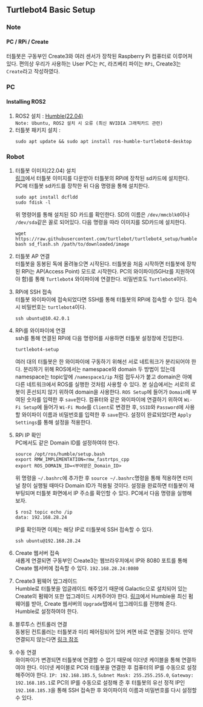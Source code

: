 ## Turtlebot4 Basic Setup
### Note
#### PC / RPi / Create
터틀봇은 구동부인 Create3와 여러 센서가 장착된 Raspberry Pi 컴퓨터로 이루어져 있다. 편의상 우리가 사용하는 User PC는 `PC`, 라즈베리 파이는 `RPi`, Create3는 `Create`라고 작성하였다.
### PC
#### Installing ROS2
1. ROS2 설치 : [Humble(22.04)](https://docs.ros.org/en/humble/Installation/Ubuntu-Install-Debians.html)  
   `Note: Ubuntu, ROS2 설치 시 오류 (최신 NVIDIA 그래픽카드 관련)`
2. 터틀봇 패키지 설치 :
   ```
   sudo apt update && sudo apt install ros-humble-turtlebot4-desktop
   ```

### Robot

1. 터틀봇 이미지(22.04) 설치  
   [링크](http://download.ros.org/downloads/turtlebot4/turtlebot4_standard_humble_1.0.0.zip)에서 터틀봇 이미지를 다운받아 터틀봇의 RPi에 장착된 sd카드에 설치한다. PC에 터틀봇 sd카드를 장착한 뒤 다음 명령을 통해 설치한다.

   ```
   sudo apt install dcfldd
   sudo fdisk -l
   ```
   위 명령어를 통해 설치된 SD 카드를 확인한다. SD의 이름은 `/dev/mmcblk0`이나 `/dev/sda`같은 꼴로 되어있다. 다음 명령을 따라 이미지를 SD카드에 설치한다.
   ```
   wget https://raw.githubusercontent.com/turtlebot/turtlebot4_setup/humble/scripts/sd_flash.sh
   bash sd_flash.sh /path/to/downloaded/image
   ```
3. 터틀봇 AP 연결  
   터틀봇을 동봉된 독에 올려놓으면 시작된다. 터틀봇을 처음 시작하면 터틀봇에 장착된 RPi는 AP(Access Point) 모드로 시작한다. PC의 와이파이(5GHz를 지원하여야 함)를 통해 `Turtlebot4` 와이파이에 연결한다. 비밀번호도 `Turtlebot4`이다.
4. RPi에 SSH 접속  
   터틀봇 와이파이에 접속되었다면 SSH를 통해 터틀봇의 RPi에 접속할 수 있다. 접속 시 비밀번호는 `turtlebot4`이다.

   ```
   ssh ubuntu@10.42.0.1
   ```
6. RPi를 와이파이에 연결  
   ssh를 통해 연결된 RPi에 다음 명령어를 사용하면 터틀봇 설정창에 진입한다.

   ```
   turtlebot4-setup
   ```
   여러 대의 터틀봇은 한 와이파이에 구동하기 위해선 서로 네트워크가 분리되어야 한다. 분리하기 위해 ROS에서는 namespace와 domain 두 방법이 있는데 namespace는 topic앞에 `/namespace1/ip` 처럼 접두사가 붙고 domain은 아예 다른 네트워크에서 ROS를 실행한 것처럼 사용할 수 있다. 본 실습에서는 서로의 로봇이 혼선되지 않기 위하여 domain을 사용한다.
   `ROS Setup`에 들어가 `Domain`에 부여된 숫자를 입력한 후 `save`한다.
   컴퓨터와 같은 와이파이에 연결하기 위하여 `Wi-Fi Setup`에 들어가 `Wi-Fi Mode`를 `Client`로 변경한 후, `SSID`와 `Password`에 사용할 와이파이 이름과 비밀번호를 입력한 후 `save`한다.
   설정이 완료되었다면 `Apply Settings`를 통해 설정을 적용한다.
7. RPi IP 확인  
   PC에서도 같은 Domain ID를 설정하여야 한다.

   ```
   source /opt/ros/humble/setup.bash
   export RMW_IMPLEMENTATION=rmw_fastrtps_cpp
   export ROS_DOMAIN_ID=<부여받은_Domain_ID>
   ```
   위 명령을 `~/.bashrc`에 추가한 후 `source ~/.bashrc`명령을 통해 적용하면 터미널 창이 실행될 때마다 Domain ID가 적용될 것이다.
   설정을 완료하면 터틀봇이 재부팅되며 터틀봇 화면에서 IP 주소를 확인할 수 있다. PC에서 다음 명령을 실행해 보자.
   ```
   $ ros2 topic echo /ip
   data: 192.168.28.24
   ```
   IP를 확인하면 이제는 해당 IP로 터틀봇에 SSH 접속할 수 있다.
   ```
   ssh ubuntu@192.168.28.24
   ```
8. Create 웹서버 접속  
   새롭게 연결되면 구동부인 Create3는 웹브라우저에서 IP와 8080 포트를 통해 Create 웹서버에 접속할 수 있다. `192.168.28.24:8080`
9. Create3 펌웨어 업그레이드  
   Humble로 터틀봇을 업글레이드 해주었기 때문에 Galactic으로 설치되어 있는 Create의 펌웨어 또한 업그레이드 시켜주어야 한다. [링크](https://iroboteducation.github.io/create3_docs/releases/overview/)에서 Humble용 최신 펌웨어를 받아, Create 웹서버의 `Upgrade`탭에서 업그레이드를 진행해 준다. Humble로 설정하여야 한다.
10. 블루투스 컨트롤러 연결  
   동봉된 컨트롤러는 터틀봇과 미리 페어링되어 있어 켜면 바로 연결될 것이다. 만약 연결되지 않는다면 [링크 참조](https://turtlebot.github.io/turtlebot4-user-manual/setup/basic.html#turtlebot-4-controller-setup)
11. 수동 연결  
   와이파이가 변경되면 터틀봇에 연결할 수 없기 때문에 이더넷 케이블을 통해 연결하여야 한다. 이더넷 케이블로 PC와 터틀봇을 연결한 후 컴퓨터의 IP를 수동으로 설정해주어야 한다. `IP: 192.168.185.5`, `Subnet Mask: 255.255.255.0`, `Gateway: 192.168.185.1`로 PC의 IP를 수동으로 설정해 준 후 터틀봇의 유선 정적 IP인 `192.168.185.3`을 통해 SSH 접속한 후 와이파이의 이름과 비밀번호를 다시 설정할 수 있다.
